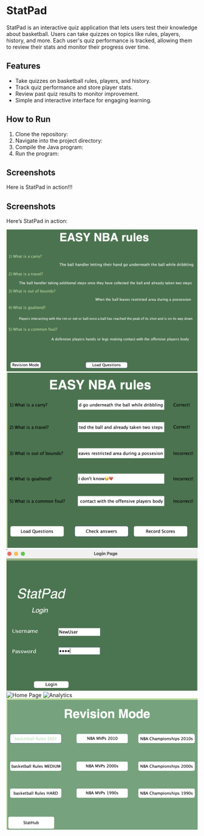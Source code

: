 # StatPad

StatPad is an interactive quiz application that lets users test their knowledge about basketball. Users can take quizzes on topics like rules, players, history, and more. Each user's quiz performance is tracked, allowing them to review their stats and monitor their progress over time.

## Features
- Take quizzes on basketball rules, players, and history.
- Track quiz performance and store player stats.
- Review past quiz results to monitor improvement.
- Simple and interactive interface for engaging learning.

## How to Run
1. Clone the repository:
2. Navigate into the project directory:
3. Compile the Java program:
4. Run the program:

## Screenshots
Here is StatPad in action!!!
## Screenshots

Here’s StatPad in action:

![Questions](src/photos/Questions.png)
![Quiz Mode](src/photos/QuizMode.png)
![Login Screen](src/photos/LoginScreen.png)
![Home Page](src/photos/HomePage.png)
![Analytics](src/photos/Analytics.png)
![Revision](src/photos/Revision.png)
